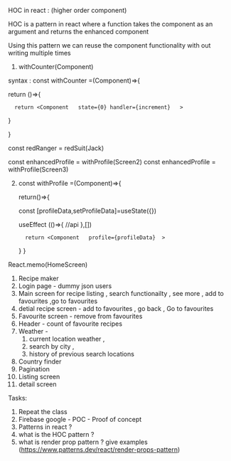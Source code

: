 HOC in react : (higher order component)

HOC is a pattern in react where a function takes the component as an argument and returns the enhanced component

Using this pattern we can reuse the component functionality with out writing multiple times

1. withCounter(Component)

syntax : const withCounter =(Component)=>{

return ()=>{

      return <Component   state={0} handler={increment}   >

}

}

const redRanger = redSuit(Jack)

const enhancedProfile = withProfile(Screen2)
const enhancedProfile = withProfile(Screen3)

2.  const withProfile =(Component)=>{

    return()=>{

    const [profileData,setProfileData]=useState({})

    useEffect (()=>{
    //api
    },[])

          return <Component   profile={profileData}  >

    }
    }

React.memo(HomeScreen)

1. Recipe maker
1. Login page - dummy json users
1. Main screen for recipe listing , search functionailty , see more , add to favourites ,go to favourites
1. detial recipe screen - add to favourites , go back , Go to favourites
1. Favourite screen - remove from favourites
1. Header - count of favourite recipes
1. Weather -
   1. current location weather ,
   2. search by city ,
   3. history of previous search locations
1. Country finder
1. Pagination
1. Listing screen
1. detail screen

Tasks:

1. Repeat the class
2. Firebase google - POC - Proof of concept
3. Patterns in react ?
4. what is the HOC pattern ?
5. what is render prop pattern ? give examples (https://www.patterns.dev/react/render-props-pattern)
